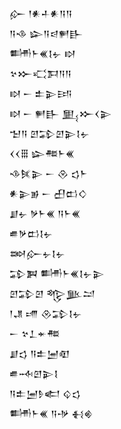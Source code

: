 <div class='block'>
<div class='line'>𒅎 𒁹𒀭𒈦𒀭𒀀𒀀</div>
<div class='line'>𒀀𒈾 𒇽𒀀𒁀𒂍𒃲</div>
<div class='line'>𒌦𒈨𒌍𒋙𒉡 𒊭</div>
<div class='line'>𒆳𒁍𒄣𒁕𒀀𒀀</div>
<div class='line'>𒊭 𒀸 𒉺𒉌𒅀</div>
<div class='line'>𒊭 𒀸 𒂍𒃲 𒅅𒁍𒌋𒉌</div>
<div class='line'>𒈠𒀀 𒇻𒁉𒇻𒉌𒋙𒉡</div>
<div class='line'>𒌋𒌋𒑆 𒇽𒍣𒈨𒌍</div>
<div class='line'>𒈾𒍮𒉌 𒀸 𒊮 𒌓𒈨</div>
<div class='line'>𒀭𒉌𒂊 𒀸 𒌷𒆗𒄭</div>
<div class='line'>𒋗𒉡 𒃻𒈨𒌍 𒀀𒈨𒌍</div>
<div class='line'>𒌑𒃻𒆗𒋙𒉡</div>
<div class='line'>𒇷𒅎𒉡𒋙𒉡</div>
<div class='line'>𒁉𒀉 𒌦𒈨𒌍𒋙𒉡𒉌</div>
<div class='line'>𒇻𒁉𒇻 𒈜𒆥𒁺</div>
<div class='line'>𒁹𒂗 𒋬 𒊮𒁉𒋙𒉡</div>
<div class='line'>𒀸 𒆳𒁇𒄬𒍣</div>
<div class='line'>𒋗𒌓 𒀀𒉺𒅁𒊏</div>
<div class='line'>𒌑𒁄𒇻𒉌𒋙</div>
<div class='line'>𒀀𒉺𒅁𒊩𒅗 𒌒𒌓</div>
<div class='line'>𒌦𒈨𒌍 𒀀𒋩 𒈬𒄯</div>
</div>